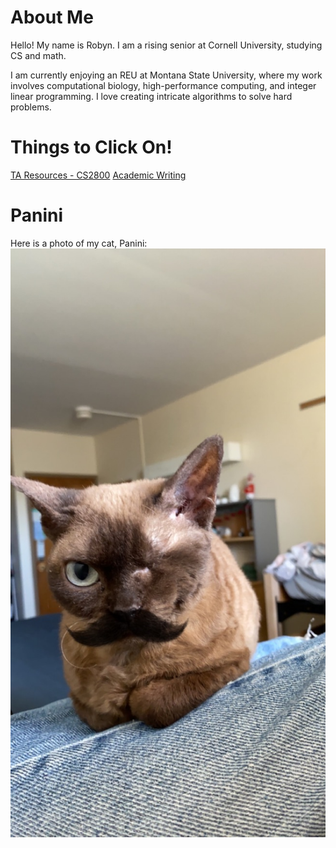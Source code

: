 
# About Me


Hello! My name is Robyn. I am a rising senior at Cornell University, studying CS and math.

I am currently enjoying an REU at Montana State University, where my work involves computational biology, high-performance computing, and integer linear programming. I love creating intricate algorithms to solve hard problems. 


# Things to Click On!
[TA Resources - CS2800](cs2800/cs2800.md)
[Academic Writing](ScientificWriting/writing.md)

# Panini
Here is a photo of my cat, Panini:
![Cat Photo](images/panini.jpeg)